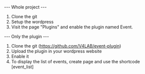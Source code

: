 --- Whole project ---
1) Clone the git
2) Setup the wordpress
3) Visit the page "Plugins" and enable the plugin named Event.

--- Only the plugin ---
1) Clone the git (https://github.com/V4LAB/event-plugin)
2) Upload the plugin in your wordpress website
3) Enable it
4) To display the list of events, create page and use the shortcode [event_list]
